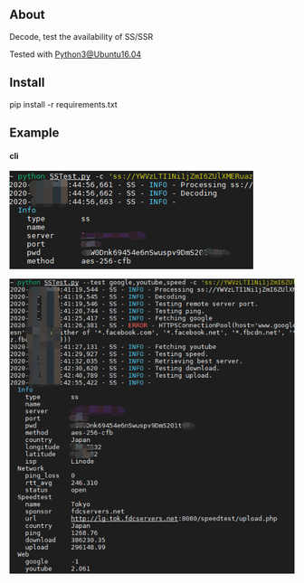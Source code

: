 ## About

Decode, test the availability of SS/SSR

Tested with Python3@Ubuntu16.04

## Install

pip install -r requirements.txt

## Example

#### cli

![example1](pic/example1.png)



![example2](pic/example2.png)
